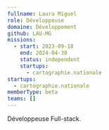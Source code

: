 ```yaml
---
fullname: Laura Miguel
role: Développeuse
domaine: Développement
github: LAU-MG
missions:
  - start: 2023-09-18
    end: 2024-04-30
    status: independent
    startups:
      - cartographie.nationale
startups:
  - cartographie.nationale
memberType: beta
teams: []
---
```

Développeuse Full-stack.